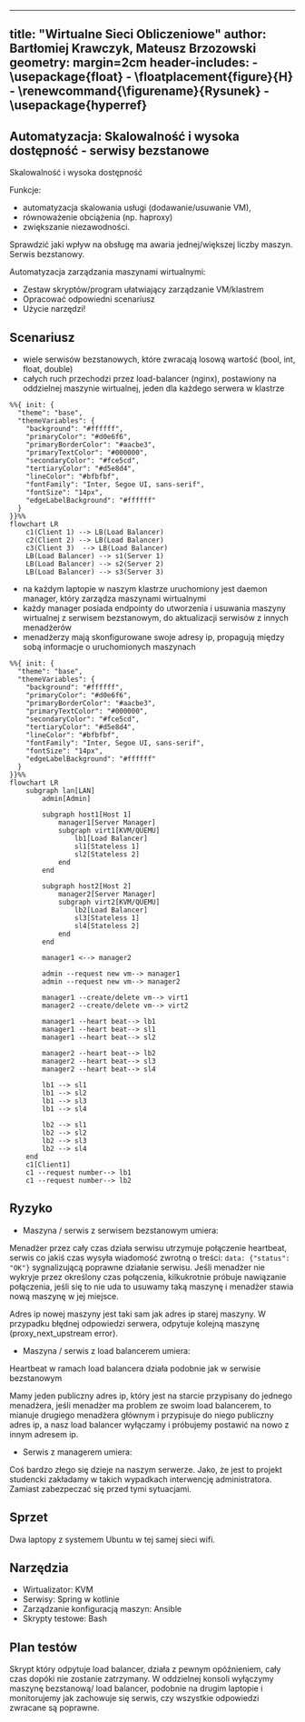 
---
title: "Wirtualne Sieci Obliczeniowe"
author: Bartłomiej Krawczyk, Mateusz Brzozowski
geometry: margin=2cm
header-includes:
    - \usepackage{float}
    - \floatplacement{figure}{H}
    - \renewcommand{\figurename}{Rysunek}
    - \usepackage{hyperref}
---

## Automatyzacja: Skalowalność i wysoka dostępność - serwisy bezstanowe

Skalowalność i wysoka dostępność

Funkcje:

- automatyzacja skalowania usługi (dodawanie/usuwanie VM),
- równoważenie obciążenia (np. haproxy)
- zwiększanie niezawodności.

Sprawdzić jaki wpływ na obsługę ma awaria jednej/większej liczby maszyn. Serwis bezstanowy.

Automatyzacja zarządzania maszynami wirtualnymi:

- Zestaw skryptów/program ułatwiający zarządzanie VM/klastrem
- Opracować odpowiedni scenariusz
- Użycie narzędzi!

## Scenariusz

<!-- – Scenariusz – doprecyzowanie zadania: jaki problem rozwiązujecie -->

- wiele serwisów bezstanowych, które zwracają losową wartość (bool, int, float, double)
- całych ruch przechodzi przez load-balancer (nginx), postawiony na oddzielnej maszynie wirtualnej, jeden dla każdego serwera w klastrze

```{.mermaid scale=1}
%%{ init: {
  "theme": "base",
  "themeVariables": {
    "background": "#ffffff",
    "primaryColor": "#d0e6f6",
    "primaryBorderColor": "#aacbe3",
    "primaryTextColor": "#000000",
    "secondaryColor": "#fce5cd",
    "tertiaryColor": "#d5e8d4",
    "lineColor": "#bfbfbf",
    "fontFamily": "Inter, Segoe UI, sans-serif",
    "fontSize": "14px",
    "edgeLabelBackground": "#ffffff"
  }
}}%%
flowchart LR
    c1(Client 1) --> LB(Load Balancer)
    c2(Client 2) --> LB(Load Balancer)
    c3(Client 3)  --> LB(Load Balancer)
    LB(Load Balancer) --> s1(Server 1)
    LB(Load Balancer) --> s2(Server 2)
    LB(Load Balancer) --> s3(Server 3)
```

- na każdym laptopie w naszym klastrze uruchomiony jest daemon manager, który zarządza maszynami wirtualnymi
- każdy manager posiada endpointy do utworzenia i usuwania maszyny wirtualnej z serwisem bezstanowym, do aktualizacji serwisów z innych menadżerów
- menadżerzy mają skonfigurowane swoje adresy ip, propagują między sobą informacje o uruchomionych maszynach

```{.mermaid scale=3}
%%{ init: {
  "theme": "base",
  "themeVariables": {
    "background": "#ffffff",
    "primaryColor": "#d0e6f6",
    "primaryBorderColor": "#aacbe3",
    "primaryTextColor": "#000000",
    "secondaryColor": "#fce5cd",
    "tertiaryColor": "#d5e8d4",
    "lineColor": "#bfbfbf",
    "fontFamily": "Inter, Segoe UI, sans-serif",
    "fontSize": "14px",
    "edgeLabelBackground": "#ffffff"
  }
}}%%
flowchart LR
    subgraph lan[LAN]
        admin[Admin]

        subgraph host1[Host 1]
            manager1[Server Manager]
            subgraph virt1[KVM/QUEMU]
                lb1[Load Balancer]
                sl1[Stateless 1]
                sl2[Stateless 2]
            end
        end

        subgraph host2[Host 2]
            manager2[Server Manager]
            subgraph virt2[KVM/QUEMU]
                lb2[Load Balancer]
                sl3[Stateless 1]
                sl4[Stateless 2]
            end
        end

        manager1 <--> manager2

        admin --request new vm--> manager1
        admin --request new vm--> manager2

        manager1 --create/delete vm--> virt1
        manager2 --create/delete vm--> virt2

        manager1 --heart beat--> lb1
        manager1 --heart beat--> sl1
        manager1 --heart beat--> sl2

        manager2 --heart beat--> lb2
        manager2 --heart beat--> sl3
        manager2 --heart beat--> sl4

        lb1 --> sl1
        lb1 --> sl2
        lb1 --> sl3
        lb1 --> sl4

        lb2 --> sl1
        lb2 --> sl2
        lb2 --> sl3
        lb2 --> sl4
    end
    c1[Client1]
    c1 --request number--> lb1
    c1 --request number--> lb2
```

## Ryzyko

<!-- – Ryzyko: jakie przewidujecie problemy, jakie metody poradzenia sobie z nimi -->

- Maszyna / serwis z serwisem bezstanowym umiera:

Menadżer przez cały czas działa serwisu utrzymuje połączenie heartbeat, serwis co jakiś czas wysyła wiadomość zwrotną o treści: `data: {"status": "OK"}` sygnalizującą poprawne działanie serwisu. Jeśli menadżer nie wykryje przez określony czas połączenia, kilkukrotnie próbuje nawiązanie połączenia, jeśli się to nie uda to usuwamy taką maszynę i menadżer stawia nową maszynę w jej miejsce.

Adres ip nowej maszyny jest taki sam jak adres ip starej maszyny. W przypadku błędnej odpowiedzi serwera, odpytuje kolejną maszynę (proxy_next_upstream error).

- Maszyna / serwis z load balancerem umiera:

Heartbeat w ramach load balancera działa podobnie jak w serwisie bezstanowym

Mamy jeden publiczny adres ip, który jest na starcie przypisany do jednego menadżera, jeśli menadżer ma problem ze swoim load balancerem, to mianuje drugiego menadżera głównym i przypisuje do niego publiczny adres ip, a nasz load balancer wyłączamy i próbujemy postawić na nowo z innym adresem ip.

- Serwis z managerem umiera:

Coś bardzo złego się dzieje na naszym serwerze.
Jako, że jest to projekt studencki zakładamy w takich wypadkach interwencję administratora.
Zamiast zabezpeczać się przed tymi sytuacjami.

## Sprzet
<!-- sprzęt: np. 2 laptopy -->

Dwa laptopy z systemem Ubuntu w tej samej sieci wifi.

## Narzędzia

<!-- narzędzia, oprogramowanie: jaki wirtualizator, jakie dodatkowe pakiety, ew. jak -->

- Wirtualizator: KVM
- Serwisy: Spring w kotlinie
- Zarządzanie konfiguracją maszyn: Ansible
- Skrypty testowe: Bash

## Plan testów

<!-- plan testów uwzględniający ograniczenia sprzętu -->

Skrypt który odpytuje load balancer, działa z pewnym opóźnieniem, cały czas dopóki nie zostanie zatrzymany.
W oddzielnej konsoli wyłączymy maszynę bezstanową/ load balancer, podobnie na drugim laptopie i monitorujemy jak zachowuje się serwis, czy wszystkie odpowiedzi zwracane są poprawne.